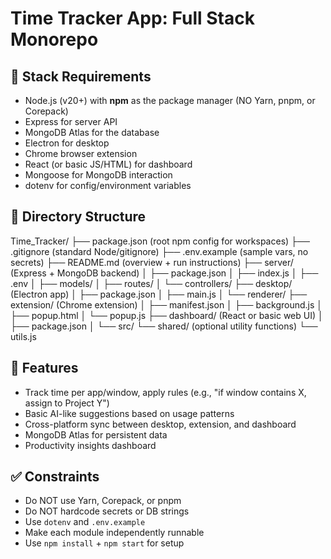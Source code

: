 # Time Tracker App: Full Stack Monorepo

## 🔧 Stack Requirements
- Node.js (v20+) with **npm** as the package manager (NO Yarn, pnpm, or Corepack)
- Express for server API
- MongoDB Atlas for the database
- Electron for desktop
- Chrome browser extension
- React (or basic JS/HTML) for dashboard
- Mongoose for MongoDB interaction
- dotenv for config/environment variables

## 📁 Directory Structure
Time_Tracker/
├── package.json                (root npm config for workspaces)
├── .gitignore                  (standard Node/gitignore)
├── .env.example                (sample vars, no secrets)
├── README.md                   (overview + run instructions)
├── server/                     (Express + MongoDB backend)
│   ├── package.json
│   ├── index.js
│   ├── .env
│   ├── models/
│   ├── routes/
│   └── controllers/
├── desktop/                    (Electron app)
│   ├── package.json
│   ├── main.js
│   └── renderer/
├── extension/                  (Chrome extension)
│   ├── manifest.json
│   ├── background.js
│   ├── popup.html
│   └── popup.js
├── dashboard/                  (React or basic web UI)
│   ├── package.json
│   └── src/
└── shared/                     (optional utility functions)
    └── utils.js

## 🧠 Features
- Track time per app/window, apply rules (e.g., "if window contains X, assign to Project Y")
- Basic AI-like suggestions based on usage patterns
- Cross-platform sync between desktop, extension, and dashboard
- MongoDB Atlas for persistent data
- Productivity insights dashboard

## ✅ Constraints
- Do NOT use Yarn, Corepack, or pnpm
- Do NOT hardcode secrets or DB strings
- Use `dotenv` and `.env.example`
- Make each module independently runnable
- Use `npm install` + `npm start` for setup

